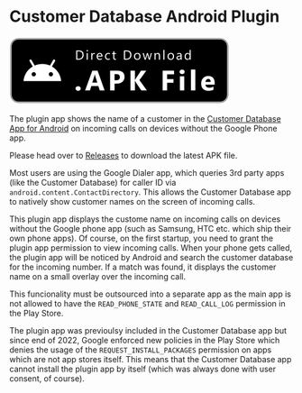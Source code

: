 # Customer Database Android Plugin
[![APK Download](.github/apk-badge.svg)](https://github.com/schorschii/CustomerDB-Android-Plugin/releases)

The plugin app shows the name of a customer in the [Customer Database App for Android](https://github.com/schorschii/CustomerDB-Android) on incoming calls on devices without the Google Phone app.

Please head over to [Releases](https://github.com/schorschii/CustomerDB-Android-Plugin/releases) to download the latest APK file.

Most users are using the Google Dialer app, which queries 3rd party apps (like the Customer Database) for caller ID via `android.content.ContactDirectory`. This allows the Customer Database app to natively show customer names on the screen of incoming calls.

This plugin app displays the custome name on incoming calls on devices without the Google phone app (such as Samsung, HTC etc. which ship their own phone apps). Of course, on the first startup, you need to grant the plugin app permission to view incoming calls. When your phone gets called, the plugin app will be noticed by Android and search the customer database for the incoming number. If a match was found, it displays the customer name on a small overlay over the incoming call.

This funcionality must be outsourced into a separate app as the main app is not allowed to have the `READ_PHONE_STATE` and `READ_CALL_LOG` permission in the Play Store.

The plugin app was previoulsy included in the Customer Database app but since end of 2022, Google enforced new policies in the Play Store which denies the usage of the `REQUEST_INSTALL_PACKAGES` permission on apps which are not app stores itself. This means that the Customer Database app cannot install the plugin app by itself (which was always done with user consent, of course).
